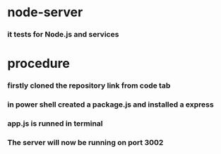 # node-server
### it tests for Node.js and services

# procedure
### firstly cloned the repository link from code tab 
### in power shell created a package.js and installed a express
### app.js is runned in terminal
### The server will now be running on port 3002
